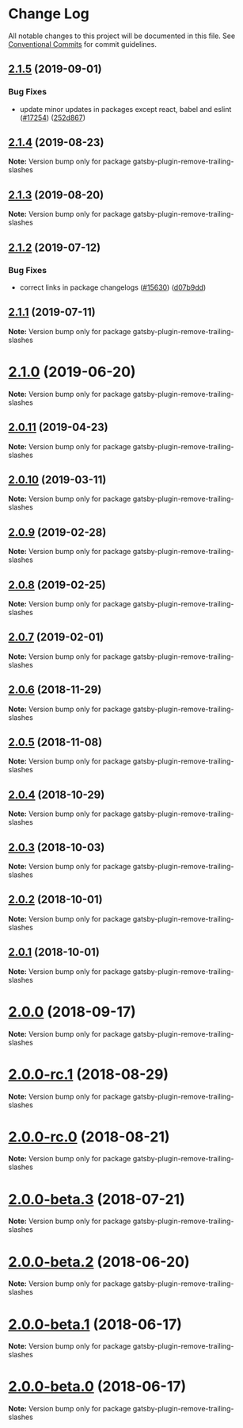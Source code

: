 # Change Log

All notable changes to this project will be documented in this file.
See [Conventional Commits](https://conventionalcommits.org) for commit guidelines.

## [2.1.5](https://github.com/gatsbyjs/gatsby/compare/gatsby-plugin-remove-trailing-slashes@2.1.4...gatsby-plugin-remove-trailing-slashes@2.1.5) (2019-09-01)

### Bug Fixes

- update minor updates in packages except react, babel and eslint ([#17254](https://github.com/gatsbyjs/gatsby/issues/17254)) ([252d867](https://github.com/gatsbyjs/gatsby/commit/252d867))

## [2.1.4](https://github.com/gatsbyjs/gatsby/compare/gatsby-plugin-remove-trailing-slashes@2.1.3...gatsby-plugin-remove-trailing-slashes@2.1.4) (2019-08-23)

**Note:** Version bump only for package gatsby-plugin-remove-trailing-slashes

## [2.1.3](https://github.com/gatsbyjs/gatsby/compare/gatsby-plugin-remove-trailing-slashes@2.1.2...gatsby-plugin-remove-trailing-slashes@2.1.3) (2019-08-20)

**Note:** Version bump only for package gatsby-plugin-remove-trailing-slashes

## [2.1.2](https://github.com/gatsbyjs/gatsby/compare/gatsby-plugin-remove-trailing-slashes@2.1.1...gatsby-plugin-remove-trailing-slashes@2.1.2) (2019-07-12)

### Bug Fixes

- correct links in package changelogs ([#15630](https://github.com/gatsbyjs/gatsby/issues/15630)) ([d07b9dd](https://github.com/gatsbyjs/gatsby/commit/d07b9dd))

## [2.1.1](https://github.com/gatsbyjs/gatsby/compare/gatsby-plugin-remove-trailing-slashes@2.1.0...gatsby-plugin-remove-trailing-slashes@2.1.1) (2019-07-11)

**Note:** Version bump only for package gatsby-plugin-remove-trailing-slashes

# [2.1.0](https://github.com/gatsbyjs/gatsby/compare/gatsby-plugin-remove-trailing-slashes@2.0.11...gatsby-plugin-remove-trailing-slashes@2.1.0) (2019-06-20)

**Note:** Version bump only for package gatsby-plugin-remove-trailing-slashes

## [2.0.11](https://github.com/gatsbyjs/gatsby/compare/gatsby-plugin-remove-trailing-slashes@2.0.10...gatsby-plugin-remove-trailing-slashes@2.0.11) (2019-04-23)

**Note:** Version bump only for package gatsby-plugin-remove-trailing-slashes

## [2.0.10](https://github.com/gatsbyjs/gatsby/compare/gatsby-plugin-remove-trailing-slashes@2.0.9...gatsby-plugin-remove-trailing-slashes@2.0.10) (2019-03-11)

**Note:** Version bump only for package gatsby-plugin-remove-trailing-slashes

## [2.0.9](https://github.com/gatsbyjs/gatsby/compare/gatsby-plugin-remove-trailing-slashes@2.0.8...gatsby-plugin-remove-trailing-slashes@2.0.9) (2019-02-28)

**Note:** Version bump only for package gatsby-plugin-remove-trailing-slashes

## [2.0.8](https://github.com/gatsbyjs/gatsby/compare/gatsby-plugin-remove-trailing-slashes@2.0.7...gatsby-plugin-remove-trailing-slashes@2.0.8) (2019-02-25)

**Note:** Version bump only for package gatsby-plugin-remove-trailing-slashes

## [2.0.7](https://github.com/gatsbyjs/gatsby/compare/gatsby-plugin-remove-trailing-slashes@2.0.6...gatsby-plugin-remove-trailing-slashes@2.0.7) (2019-02-01)

**Note:** Version bump only for package gatsby-plugin-remove-trailing-slashes

<a name="2.0.6"></a>

## [2.0.6](https://github.com/gatsbyjs/gatsby/compare/gatsby-plugin-remove-trailing-slashes@2.0.5...gatsby-plugin-remove-trailing-slashes@2.0.6) (2018-11-29)

**Note:** Version bump only for package gatsby-plugin-remove-trailing-slashes

<a name="2.0.5"></a>

## [2.0.5](https://github.com/gatsbyjs/gatsby/compare/gatsby-plugin-remove-trailing-slashes@2.0.4...gatsby-plugin-remove-trailing-slashes@2.0.5) (2018-11-08)

**Note:** Version bump only for package gatsby-plugin-remove-trailing-slashes

<a name="2.0.4"></a>

## [2.0.4](https://github.com/gatsbyjs/gatsby/compare/gatsby-plugin-remove-trailing-slashes@2.0.3...gatsby-plugin-remove-trailing-slashes@2.0.4) (2018-10-29)

**Note:** Version bump only for package gatsby-plugin-remove-trailing-slashes

<a name="2.0.3"></a>

## [2.0.3](https://github.com/gatsbyjs/gatsby/compare/gatsby-plugin-remove-trailing-slashes@2.0.2...gatsby-plugin-remove-trailing-slashes@2.0.3) (2018-10-03)

**Note:** Version bump only for package gatsby-plugin-remove-trailing-slashes

<a name="2.0.2"></a>

## [2.0.2](https://github.com/gatsbyjs/gatsby/compare/gatsby-plugin-remove-trailing-slashes@2.0.1...gatsby-plugin-remove-trailing-slashes@2.0.2) (2018-10-01)

**Note:** Version bump only for package gatsby-plugin-remove-trailing-slashes

<a name="2.0.1"></a>

## [2.0.1](https://github.com/gatsbyjs/gatsby/compare/gatsby-plugin-remove-trailing-slashes@2.0.0-rc.1...gatsby-plugin-remove-trailing-slashes@2.0.1) (2018-10-01)

**Note:** Version bump only for package gatsby-plugin-remove-trailing-slashes

<a name="2.0.0"></a>

# [2.0.0](https://github.com/gatsbyjs/gatsby/compare/gatsby-plugin-remove-trailing-slashes@2.0.0-rc.1...gatsby-plugin-remove-trailing-slashes@2.0.0) (2018-09-17)

**Note:** Version bump only for package gatsby-plugin-remove-trailing-slashes

<a name="2.0.0-rc.1"></a>

# [2.0.0-rc.1](https://github.com/gatsbyjs/gatsby/compare/gatsby-plugin-remove-trailing-slashes@2.0.0-rc.0...gatsby-plugin-remove-trailing-slashes@2.0.0-rc.1) (2018-08-29)

**Note:** Version bump only for package gatsby-plugin-remove-trailing-slashes

<a name="2.0.0-rc.0"></a>

# [2.0.0-rc.0](https://github.com/gatsbyjs/gatsby/compare/gatsby-plugin-remove-trailing-slashes@2.0.0-beta.3...gatsby-plugin-remove-trailing-slashes@2.0.0-rc.0) (2018-08-21)

**Note:** Version bump only for package gatsby-plugin-remove-trailing-slashes

<a name="2.0.0-beta.3"></a>

# [2.0.0-beta.3](https://github.com/gatsbyjs/gatsby/compare/gatsby-plugin-remove-trailing-slashes@2.0.0-beta.2...gatsby-plugin-remove-trailing-slashes@2.0.0-beta.3) (2018-07-21)

**Note:** Version bump only for package gatsby-plugin-remove-trailing-slashes

<a name="2.0.0-beta.2"></a>

# [2.0.0-beta.2](https://github.com/gatsbyjs/gatsby/compare/gatsby-plugin-remove-trailing-slashes@2.0.0-beta.1...gatsby-plugin-remove-trailing-slashes@2.0.0-beta.2) (2018-06-20)

**Note:** Version bump only for package gatsby-plugin-remove-trailing-slashes

<a name="2.0.0-beta.1"></a>

# [2.0.0-beta.1](https://github.com/gatsbyjs/gatsby/compare/gatsby-plugin-remove-trailing-slashes@2.0.0-beta.0...gatsby-plugin-remove-trailing-slashes@2.0.0-beta.1) (2018-06-17)

**Note:** Version bump only for package gatsby-plugin-remove-trailing-slashes

<a name="2.0.0-beta.0"></a>

# [2.0.0-beta.0](https://github.com/gatsbyjs/gatsby/compare/gatsby-plugin-remove-trailing-slashes@1.0.9...gatsby-plugin-remove-trailing-slashes@2.0.0-beta.0) (2018-06-17)

**Note:** Version bump only for package gatsby-plugin-remove-trailing-slashes
